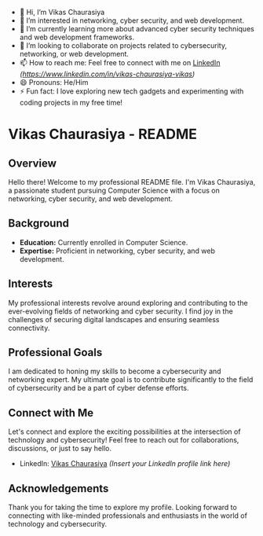 - 👋 Hi, I’m Vikas Chaurasiya
- 👀 I’m interested in networking, cyber security, and web development.
- 🌱 I’m currently learning more about advanced cyber security techniques and web development frameworks.
- 💞️ I’m looking to collaborate on projects related to cybersecurity, networking, or web development.
- 📫 How to reach me: Feel free to connect with me on [LinkedIn](#) *(https://www.linkedin.com/in/vikas-chaurasiya-vikas)*
- 😄 Pronouns: He/Him
- ⚡ Fun fact: I love exploring new tech gadgets and experimenting with coding projects in my free time!


# Vikas Chaurasiya - README

## Overview

Hello there! Welcome to my professional README file. I'm Vikas Chaurasiya, a passionate student pursuing Computer Science with a focus on networking, cyber security, and web development.

## Background

- **Education:** Currently enrolled in Computer Science.
- **Expertise:** Proficient in networking, cyber security, and web development.

## Interests

My professional interests revolve around exploring and contributing to the ever-evolving fields of networking and cyber security. I find joy in the challenges of securing digital landscapes and ensuring seamless connectivity.

## Professional Goals

I am dedicated to honing my skills to become a cybersecurity and networking expert. My ultimate goal is to contribute significantly to the field of cybersecurity and be a part of cyber defense efforts.

## Connect with Me

Let's connect and explore the exciting possibilities at the intersection of technology and cybersecurity! Feel free to reach out for collaborations, discussions, or just to say hello.

- LinkedIn: [Vikas Chaurasiya](#) *(Insert your LinkedIn profile link here)*

## Acknowledgements

Thank you for taking the time to explore my profile. Looking forward to connecting with like-minded professionals and enthusiasts in the world of technology and cybersecurity.


<!---
VikasChaurasiya07/VikasChaurasiya07 is a ✨ special ✨ repository because its `README.md` (this file) appears on your GitHub profile.
You can click the Preview link to take a look at your changes.
--->
